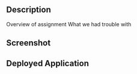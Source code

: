 ## Description
Overview of assignment
What we had trouble with

## Screenshot


## Deployed Application
